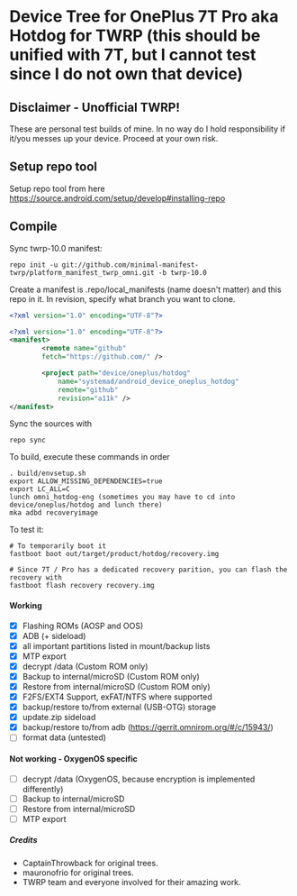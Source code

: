 # Device Tree for OnePlus 7T Pro aka Hotdog for TWRP (this should be unified with 7T, but I cannot test since I do not own that device)
## Disclaimer - Unofficial TWRP!
These are personal test builds of mine. In no way do I hold responsibility if it/you messes up your device.
Proceed at your own risk.

## Setup repo tool
Setup repo tool from here https://source.android.com/setup/develop#installing-repo

## Compile

Sync twrp-10.0 manifest:

```
repo init -u git://github.com/minimal-manifest-twrp/platform_manifest_twrp_omni.git -b twrp-10.0
```

Create a manifest is .repo/local_manifests (name doesn't matter) and this repo in it.
In revision, specify what branch you want to clone. 

```xml
<?xml version="1.0" encoding="UTF-8"?>

<?xml version="1.0" encoding="UTF-8"?>
<manifest>
		<remote name="github" 
		fetch="https://github.com/" />       

		<project path="device/oneplus/hotdog"
			name="systemad/android_device_oneplus_hotdog"
			remote="github"
			revision="a11k" />
</manifest>

```

Sync the sources with

```
repo sync
```

To build, execute these commands in order

```
. build/envsetup.sh
export ALLOW_MISSING_DEPENDENCIES=true
export LC_ALL=C
lunch omni_hotdog-eng (sometimes you may have to cd into device/oneplus/hotdog and lunch there)
mka adbd recoveryimage 
```

To test it:

```
# To temporarily boot it
fastboot boot out/target/product/hotdog/recovery.img 

# Since 7T / Pro has a dedicated recovery parition, you can flash the recovery with
fastboot flash recovery recovery.img
```

#### Working
- [X] Flashing ROMs (AOSP and OOS)
- [X] ADB (+ sideload)
- [X] all important partitions listed in mount/backup lists
- [X] MTP export
- [X] decrypt /data (Custom ROM only)
- [X] Backup to internal/microSD (Custom ROM only)
- [X] Restore from internal/microSD (Custom ROM only)
- [X] F2FS/EXT4 Support, exFAT/NTFS where supported
- [X] backup/restore to/from external (USB-OTG) storage
- [X] update.zip sideload
- [X] backup/restore to/from adb (https://gerrit.omnirom.org/#/c/15943/)
- [ ] format data (untested)

#### Not working - OxygenOS specific
- [ ] decrypt /data (OxygenOS, because encryption is implemented differently)
- [ ] Backup to internal/microSD
- [ ] Restore from internal/microSD
- [ ] MTP export

##### Credits
- CaptainThrowback for original trees.
- mauronofrio for original trees.
- TWRP team and everyone involved for their amazing work.
